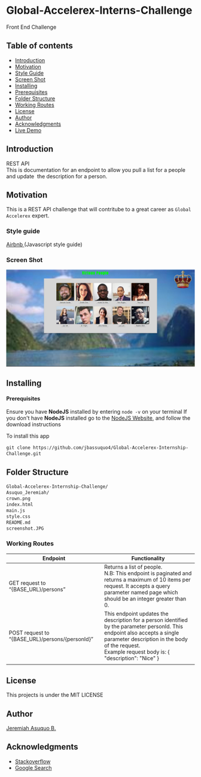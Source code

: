 # Global-Accelerex-Interns-Challenge
Front End Challenge

## Table of contents

* [Introduction](#introduction)
* [Motivation](#motivation)
* [Style Guide](#style-guide)
* [Screen Shot](#screen-shot)
* [Installing](#installing)
* [Prerequisites](#prerequisites)
 * [Folder Structure](#folder-structure)
 * [Working Routes](#working-routes)
 * [License](#license)
 * [Author](#author)
 * [Acknowledgments](#acknowledgments)
 * [Live Demo](#live-demo)

## Introduction

REST API<br>This is documentation for an endpoint to allow you pull a list for a people and update  the description for a person. 

## Motivation

This is a REST API challenge that will contritube to a great career as `Global Accelerex` expert.

### Style guide

[Airbnb ](https://github.com/airbnb/javascript)(Javascript style guide)


### Screen Shot

![alt](/screenshot.JPG)


## Installing

#### Prerequisites

Ensure you have **NodeJS** installed by entering `node -v` on your terminal
If you don't have **NodeJS** installed go to the [NodeJS Website](http://nodejs.org), and follow the download instructions

To install this app

```
git clone https://github.com/jbassuquo4/Global-Accelerex-Internship-Challenge.git
```

## Folder Structure

```
Global-Accelerex-Internship-Challenge/
Asuquo_Jeremiah/
crown.png
index.html
main.js
style.css
README.md
screenshot.JPG
```


### Working Routes

<table>
<thead>
<tr>
<th>Endpoint</th>
<th>Functionality</th>
</tr>
</thead>
<tbody>
<tr>
<td>GET request to “{BASE_URL}/persons”</td>
<td>Returns a list of people.<br /> N.B: This endpoint is paginated and returns a maximum of 10 items per request. It accepts a query parameter named page which should be an integer greater than 0.
</td>
</tr>
<tr>
<td>POST request to “{BASE_URL}/persons/{personId}”</td>
<td>This endpoint updates the description for a person identified by the parameter personId. This endpoint also accepts a single parameter description in the body of the request.<br />Example request body is:
{
     			"description": "Nice"
}
</td>

<tr>
<td></td>
<td></td>
</tr>
</tbody></table>

## License

This projects is under the MIT LICENSE

## Author

[Jeremiah Asuquo B.](https://github.com/jbassuquo4)

## Acknowledgments

* [Stackoverflow](https://stackoverflow.com)
* [Google Search](https://google.com)
